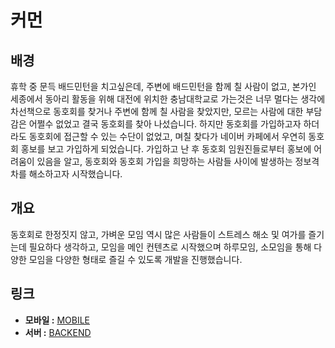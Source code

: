 # **커먼**

## **배경**

휴학 중 문득 배드민턴을 치고싶은데, 주변에 배드민턴을 함께 칠 사람이 없고, 본가인 세종에서 동아리 활동을 위해 대전에 위치한 충남대학교로 가는것은 너무 멀다는 생각에 차선책으로 동호회를 찾거나 주변에 함께 칠 사람을 찾았지만, 모르는 사람에 대한 부담감은 어쩔수 없었고 결국 동호회를 찾아 나섰습니다.
하지만 동호회를 가입하고자 하더라도 동호회에 접근할 수 있는 수단이 없었고, 며칠 찾다가 네이버 카페에서 우연히 동호회 홍보를 보고 가입하게 되었습니다.
가입하고 난 후 동호회 임원진들로부터 홍보에 어려움이 있음을 알고, 동호회와 동호회 가입을 희망하는 사람들 사이에 발생하는 정보격차를 해소하고자 시작했습니다.

## **개요**

동호회로 한정짓지 않고, 가벼운 모임 역시 많은 사람들이 스트레스 해소 및 여가를 즐기는데 필요하다 생각하고, 
모임을 메인 컨텐츠로 시작했으며
하루모임, 소모임을 통해 다양한 모임을 다양한 형태로 즐길 수 있도록 개발을 진행했습니다.

## **링크**
- **모바일 :** [MOBILE](https://github.com/CommonOrganization/common_mobile)
- **서버 :** [BACKEND](https://github.com/CommonOrganization/common_backend)



